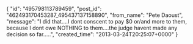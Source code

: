  {
   "id": "495798113789459",
   "post_id": "462493170453287_495437137158890",
   "from_name": "Pete Daoust",
   "message": "I did that....I dont conscent to pay $0 or/and more to them, because I dont owe NOTHING to them....the judge havent made any decision so far.....",
   "created_time": "2013-03-24T20:25:07+0000"
 }
